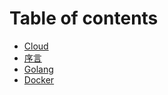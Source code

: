 # Table of contents

* [Cloud](README.md)
* [序言](xu-yan.md)
* [Golang](golang.md)
* [Docker](docker.md)

